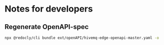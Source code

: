 # Notes for developers

## Regenerate OpenAPI-spec

```bash
npx @redocly/cli bundle ext/openAPI/hivemq-edge-openapi-master.yaml -o ext/hivemq-edge-openapi-2025.4-SNAPSHOT.yaml
```
